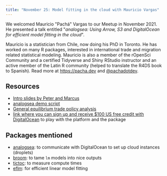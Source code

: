 ```yaml
---
title: "November 25: Model fitting in the cloud with Mauricio Vargas"
---
```


We welcomed Mauricio "Pachá" Vargas to our Meetup in November 2021. He presented a talk entitled "_analogsea: Using Arrow, S3 and DigitalOcean for efficient model fitting in the cloud_".

Mauricio is a statistician from Chile, now doing his PhD in Toronto. He has worked on many R packages, interested in international trade and migration related statistical modeling. Mauricio is also a member of the rOpenSci Community and a certified Tidyverse and Shiny RStudio instructor and an active member of the Latin R community (helped to translate the R4DS book to Spanish). Read more at <https://pacha.dev> and [@pachadotdev](https://twitter.com/pachadotdev).

## Resources

- [Intro slides by Peter and Marcus](YEGRUG_2021_11.pdf)
- [analogsea demo script](analogsea-script.html)
- [General equilibrium trade policy analysis](https://r.tiid.org/R_structural_gravity/general-equilibrium-trade-policy-analysis-with-structural-gravity.html)
- [link where you can sign up and receive $100 US free credit with DigitalOcean](https://m.do.co/c/6119f0430dad) to play with the platform and the package

## Packages mentioned

- [analogsea](https://github.com/pachadotdev/analogsea/): to communicate with DigitalOcean to set up cloud instances (droplets)
- [broom](https://CRAN.R-project.org/package=broom): to tame `lm` models into nice  outputs
- [tictoc](https://CRAN.R-project.org/package=tictoc): to measure compute times
- [eflm](https://CRAN.R-project.org/package=eflm): for efficient linear model fitting
